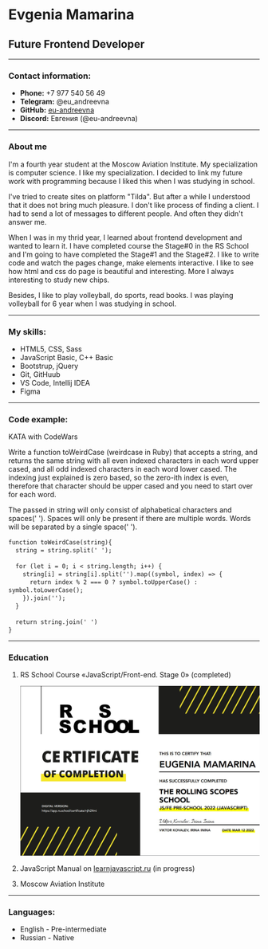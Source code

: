 # **Evgenia Mamarina**

## Future Frontend Developer

---

### **Contact information:**

- **Phone:** +7 977 540 56 49
- **Telegram:** @eu_andreevna
- **GitHub:** [eu-andreevna](https://github.com/eu-andreevna)
- **Discord:** Евгения (@eu-andreevna)

---

### **About me**

I'm a fourth year student at the Moscow Aviation Institute. My specialization is computer science. I like my specialization. I decided to link my future work with programming because I liked this when I was studying in school.

I've tried to create sites on platform "Tilda". But after a while I understood that it does not bring much pleasure. I don't like process of finding a client. I had to send a lot of messages to different people. And often they didn't answer me.

When I was in my thrid year, I learned about frontend development and wanted to learn it. I have completed course the Stage#0 in the RS School and I'm going to have completed the Stage#1 and the Stage#2. I like to write code and watch the pages change, make elements interactive. I like to see how html and css do page is beautiful and interesting. More I always interesting to study new chips.

Besides, I like to play volleyball, do sports, read books. I was playing volleyball for 6 year when I was studying in school.

---

### **My skills:**

- HTML5, CSS, Sass
- JavaScript Basic, C++ Basic
- Bootstrup, jQuery
- Git, GitHuub
- VS Code, Intellij IDEA
- Figma

---

### **Code example:**

KATA with CodeWars

Write a function toWeirdCase (weirdcase in Ruby) that accepts a string, and returns the same string with all even indexed characters in each word upper cased, and all odd indexed characters in each word lower cased. The indexing just explained is zero based, so the zero-ith index is even, therefore that character should be upper cased and you need to start over for each word.

The passed in string will only consist of alphabetical characters and spaces(' '). Spaces will only be present if there are multiple words. Words will be separated by a single space(' ').

```
function toWeirdCase(string){
  string = string.split(' ');

  for (let i = 0; i < string.length; i++) {
    string[i] = string[i].split('').map((symbol, index) => {
      return index % 2 === 0 ? symbol.toUpperCase() : symbol.toLowerCase();
    }).join('');
  }

  return string.join(' ')
}

```

---

### Education

1. RS School Course «JavaScript/Front-end. Stage 0» (completed)

   ![Сертификат](/assets/img/Certificate.jpg)

2. JavaScript Manual on [learnjavascript.ru](https://learn.javascript.ru/) (in progress)
3. Moscow Aviation Institute

---

### Languages:

- English - Pre-intermediate
- Russian - Native

